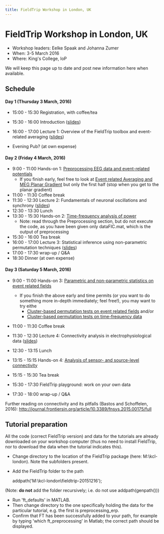 ```yaml
---
title: FieldTrip Workshop in London, UK
---
```


# FieldTrip Workshop in London, UK

-   Workshop leaders: Eelke Spaak and Johanna Zumer
-   When: 3-5 March 2016
-   Where: King's College, IoP

We will keep this page up to date and post new information here when available.

## Schedule

#### Day 1 (Thursday 3 March, 2016)

-   15:00 - 15:30		Registration, with coffee/tea
-   15:30 - 16:00		Introduction ([slides](https://dl.dropboxusercontent.com/u/4023322/kcl-london-slides/0_overview_Eelke.pptx))
-   16:00 - 17:00		Lecture 1: Overview of the FieldTrip toolbox and event-related averaging ([slides](https://dl.dropboxusercontent.com/u/4023322/kcl-london-slides/1_Intro_preprocessingEEG_Johanna_KCLondon.pptx))

-   Evening		Pub? (at own expense)

#### Day 2 (Friday 4 March, 2016)

-   9:00 - 11:00		Hands-on 1: [Preprocessing EEG data and event-related potentials](/tutorial/preprocessing_erp)
    -   If you finish early, feel free to look at [Event related Averaging and MEG Planar Gradient](/tutorial/eventrelatedaveraging) but only the first half (stop when you get to the planar gradient)
-   11:00 - 11:30		Coffee break
-   11:30 - 12:30		Lecture 2: Fundamentals of neuronal oscillations and synchrony ([slides](https://dl.dropboxusercontent.com/u/4023322/kcl-london-slides/2_frequency_oscillations_johanna_KCLondon.pptx))
-   12:30 - 13:30		Lunch
-   13:30 - 15:30		Hands-on 2: [Time-frequency analysis of power](/tutorial/timefrequencyanalysis)
    -   Note: read through the Preprocessing section, but do not execute the code, as you have been given only dataFIC.mat, which is the output of preprocessing
-   15:30 - 16:00		Tea break
-   16:00 - 17:00		Lecture 3: Statistical inference using non-parametric permutation techniques ([slides](https://dl.dropboxusercontent.com/u/4023322/kcl-london-slides/3.%20cluster%20statistics%20%28Eelke%29.pptx))
-   17:00 - 17:30		wrap-up / Q&A
-   18:30			Dinner (at own expense)

#### Day 3 (Saturday 5 March, 2016)

-   9:00 - 11:00		Hands-on 3: [Parametric and non-parametric statistics on event related fields](/tutorial/eventrelatedstatistics)

    -   If you finish the above early and time permits (or you want to do something more in-depth immediately; feel free!), you may want to try eithe
        -   [Cluster-based permutation tests on event related fields](/tutorial/cluster_permutation_timelock) and/or
        -   [Cluster-based permutation tests on time-frequency data](/tutorial/cluster_permutation_freq)

-   11:00 - 11:30		Coffee break

-   11:30 - 12:30		Lecture 4: Connectivity analysis in electrophysiological data ([slides](https://dl.dropboxusercontent.com/u/4023322/kcl-london-slides/4.%20connectivity%20analysis%20%28Eelke%29.pptx))

-   12:30 - 13:15		Lunch
-   13:15 - 15:15		Hands-on 4: [Analysis of sensor- and source-level connectivity](/tutorial/connectivity)
-   15:15 - 15:30		Tea break
-   15:30 - 17:30		FieldTrip playground: work on your own data
-   17:30 - 18:00		wrap-up / Q&A

Further reading on connectivity and its pitfalls (Bastos and Schoffelen, 2016):  <http://journal.frontiersin.org/article/10.3389/fnsys.2015.00175/full>

## Tutorial preparation

All the code (correct FieldTrip version) and data for the tutorials are already downloaded on your workshop computer (thus no need to install FieldTrip, nor to download the data when the tutorial indicates this).

-   Change directory to the location of the FieldTrip package (here: M:\kcl-london).  Note the subfolders present.
-   Add the FieldTrip folder to the path

     addpath('M:\kcl-london\fieldtrip-20151216');

(Note: **do not** add the folder recursively; i.e. do not use addpath(genpath()))

-   Run 'ft_defaults' in MATLAB.
-   Then change directory to the one specifically holding the data for the particular tutorial, e.g. the first is preprocessing_erp.
-   Confirm that FT has been successfully added to your path, for example by typing 'which ft_preprocessing' in Matlab; the correct path should be displayed.
